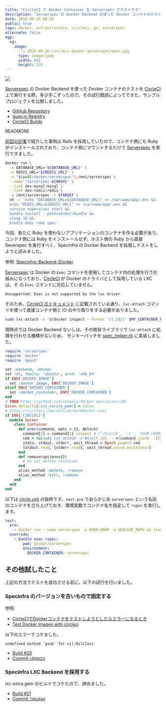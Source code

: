 ```yaml
---
title: "CircleCI で Docker Container を Serverspec でテストする"
description: "Serverspec の Docker Backend を使った Docker コンテナのテストを CircleCI 上で実行する際、多少手こずったので、その試行錯誤によってできた、サンプルプロジェクトを公開しました。"
date: 2015-09-26 09:30
public: true
tags: docker, infrastructure, circleci, go, serverspec
alternate: false
ogp:
  og:
    image:
      '': 2015-09-26-circleci-docker-serverspec/main.jpg
      type: image/jpeg
      width: 992
      height: 525
---
```


![](2015-09-26-circleci-docker-serverspec/main.jpg)

[Serverspec] の Docker Backend を使った Docker コンテナのテストを [CircleCI] 上で実行する際、多少手こずったので、その試行錯誤によってできた、サンプルプロジェクトを公開しました。

- [GitHub Repository](https://github.com/ngs/docker-serverspec-circleci-example)
- [quay.io Registry](https://quay.io/repository/atsnngs/docker-serverspec-circleci-example)
- [CircleCI Builds](https://circleci.com/gh/ngs/docker-serverspec-circleci-example/tree/master)

READMORE

[前回の記事](https://ja.ngs.io/2015/09/14/ecs-docker-rails/)で紹介した事例は Rails を採用していたので、コンテナ側にも Ruby がインストールされており、コンテナ側にマウントするだけで [Serverspec] を実行できました。

```sh
docker run \
  -e DATABASE_URL="${DATABASE_URL}" \
  -e REDIS_URL="${REDIS_URL}" \
  -v "$(pwd)/docker/serverspec"\:/mnt/serverspec \
  --name "serverspec-${HASH}" \
  --link dev-mysql:mysql \
  --link dev-redis:redis \
  -w /mnt/serverspec -t $TARGET \
  sh -c 'echo "DATABASE_URL=${DATABASE_URL}" >> /var/www/app/.env &&
  echo "REDIS_URL=${REDIS_URL}" >> /var/www/app/.env &&
  service supervisor start &&
  bundle install --path=vendor/bundle &&
  sleep 10 &&
  bundle exec rake spec'
```

今回、新たに Ruby を使わないアプリケーションのコンテナを作る必要があり、コンテナ側には Ruby をインストールせず、ホスト側の Ruby から直接 Severspec を実行すべく、Specinfra の Docker Backend を採用しテストをしようと試みました。

参照: [Specinfra::Backend::Docker](https://github.com/mizzy/specinfra/blob/master/lib/specinfra/backend/docker.rb)

[Serverspec] は Docker の `Exec` コマンドを使用してコンテナ内の処理を行う仕組みになっており、[CircleCI] が Docker のドライバとして採用している LXC は、そ
の `Exec` コマンドに対応していません。

```
Unsupported: Exec is not supported by the lxc driver
```

そのため、[CircleCI のドキュメント](https://circleci.com/docs/docker#docker-exec) に記載されている通り、`lxc-attach` コマンドを使って直接コンテナ側と IO のやり取りをする必要がありました。

```sh
sudo lxc-attach -n "$(docker inspect --format '{{.Id}}' $MY_CONTAINER_NAME)" -- bash -c $MY_COMMAND
```

現時点では Docker Backend ないしは、その依存ライブラリで `lxc-attach` に処理を行わせる機構がないため、
モンキーパッチを [spec_helper.rb] に実装しました。

```rb
require 'serverspec'
require 'docker'
require 'open3'

set :backend, :docker
set :os, family: 'ubuntu', arch: 'x86_64'
if ENV['DOCKER_IMAGE']
  set :docker_image, ENV['DOCKER_IMAGE']
elsif ENV['DOCKER_CONTAINER']
  set :docker_container, ENV['DOCKER_CONTAINER']
end
# TODO https://github.com/swipely/docker-api/issues/202
Excon.defaults[:ssl_verify_peer] = false
# https://circleci.com/docs/docker#docker-exec
if ENV['CIRCLECI']
  module Docker
    class Container
      def exec(command, opts = {}, &block)
        command[2] = command[2].inspect # ['/bin/sh', '-c', 'YOUR COMMAND']
        cmd = %Q{sudo lxc-attach -n #{self.id} -- #{command.join(' ')}}
        stdin, stdout, stderr, wait_thread = Open3.popen3 cmd
        [stdout.read, [stderr.read], wait_thread.value.exitstatus]
      end
      def remove(options={})
        # do not delete container
      end
      alias_method :delete, :remove
      alias_method :kill, :remove
    end
  end
end
```

以下は [circle.yml] の抜粋です。`test.pre` であらかじめ `serverspec` という名前のコンテナを立ち上げておき、環境変数でコンテナ名を指定して `rspec` を実行します。

```yaml
test:
  pre:
    - docker run --name serverspec -p 8080:8080 -d $DOCKER_REPO && sleep 5
  override:
    - bundle exec rspec:
        pwd: docker/serverspec
        environment:
          DOCKER_CONTAINER: serverspec
```

## その他試したこと

上記の方法でテストを成功させる前に、以下の試行を行いました。

### Specinfra のバージョンを古いもので固定する

参照:

- [CircleCIでDockerコンテナをテストしようとしたらエラーになるとき](http://qiita.com/honeniq/items/00504fecc708f9026bc5)
- [Test Docker Images with circleci](https://workshop.avatarnewyork.com/post/test-docker-images-with-circleci/)

以下のエラーでコケました。

```
undefined method `gsub' for nil:NilClass
```

- [Build #20](https://circleci.com/gh/ngs/docker-serverspec-circleci-example/20)
- [Commit `c950d13`](https://github.com/ngs/docker-serverspec-circleci-example/commit/c950d13f731b7eb8c7493bb883ff31f890d7d867)

### Specinfra LXC Backend を採用する

lxc-extra gem のビルドでコケたので、諦めました。

- [Build #21](https://circleci.com/gh/ngs/docker-serverspec-circleci-example/21)
- [Commit `746a9ad`](https://github.com/ngs/docker-serverspec-circleci-example/commit/746a9ad05d9f974e356df152a2ea06c74c91196e)

[spec_helper.rb]: https://github.com/ngs/docker-serverspec-circleci-example/blob/master/docker/serverspec/spec/spec_helper.rb
[circle.yml]: https://github.com/ngs/docker-serverspec-circleci-example/blob/master/circle.yml
[CircleCI のドキュメント]: https://circleci.com/docs/docker#docker-exec
[Serverspec]: http://serverspec.org/
[Specinfra]: https://github.com/mizzy/specinfra
[CircleCI]: https://circleci.com/

